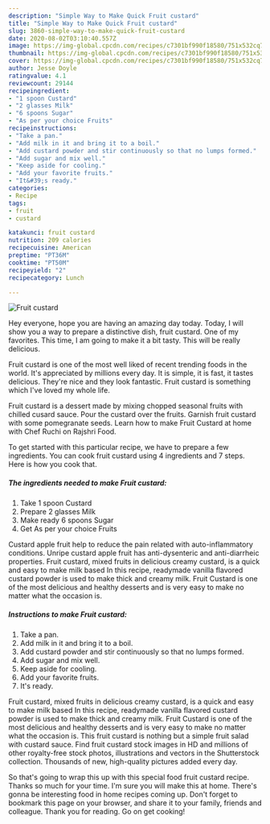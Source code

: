 ```yaml
---
description: "Simple Way to Make Quick Fruit custard"
title: "Simple Way to Make Quick Fruit custard"
slug: 3860-simple-way-to-make-quick-fruit-custard
date: 2020-08-02T03:10:40.557Z
image: https://img-global.cpcdn.com/recipes/c7301bf990f18580/751x532cq70/fruit-custard-recipe-main-photo.jpg
thumbnail: https://img-global.cpcdn.com/recipes/c7301bf990f18580/751x532cq70/fruit-custard-recipe-main-photo.jpg
cover: https://img-global.cpcdn.com/recipes/c7301bf990f18580/751x532cq70/fruit-custard-recipe-main-photo.jpg
author: Jesse Doyle
ratingvalue: 4.1
reviewcount: 29144
recipeingredient:
- "1 spoon Custard"
- "2 glasses Milk"
- "6 spoons Sugar"
- "As per your choice Fruits"
recipeinstructions:
- "Take a pan."
- "Add milk in it and bring it to a boil."
- "Add custard powder and stir continuously so that no lumps formed."
- "Add sugar and mix well."
- "Keep aside for cooling."
- "Add your favorite fruits."
- "It&#39;s ready."
categories:
- Recipe
tags:
- fruit
- custard

katakunci: fruit custard 
nutrition: 209 calories
recipecuisine: American
preptime: "PT36M"
cooktime: "PT50M"
recipeyield: "2"
recipecategory: Lunch

---
```



![Fruit custard](https://img-global.cpcdn.com/recipes/c7301bf990f18580/751x532cq70/fruit-custard-recipe-main-photo.jpg)

Hey everyone, hope you are having an amazing day today. Today, I will show you a way to prepare a distinctive dish, fruit custard. One of my favorites. This time, I am going to make it a bit tasty. This will be really delicious.

Fruit custard is one of the most well liked of recent trending foods in the world. It's appreciated by millions every day. It is simple, it is fast, it tastes delicious. They're nice and they look fantastic. Fruit custard is something which I've loved my whole life.

Fruit custard is a dessert made by mixing chopped seasonal fruits with chilled cusard sauce. Pour the custard over the fruits. Garnish fruit custard with some pomegranate seeds. Learn how to make Fruit Custard at home with Chef Ruchi on Rajshri Food.


To get started with this particular recipe, we have to prepare a few ingredients. You can cook fruit custard using 4 ingredients and 7 steps. Here is how you cook that.

<!--inarticleads1-->

##### The ingredients needed to make Fruit custard:

1. Take 1 spoon Custard
1. Prepare 2 glasses Milk
1. Make ready 6 spoons Sugar
1. Get As per your choice Fruits


Custard apple fruit help to reduce the pain related with auto-inflammatory conditions. Unripe custard apple fruit has anti-dysenteric and anti-diarrheic properties. Fruit custard, mixed fruits in delicious creamy custard, is a quick and easy to make milk based In this recipe, readymade vanilla flavored custard powder is used to make thick and creamy milk. Fruit Custard is one of the most delicious and healthy desserts and is very easy to make no matter what the occasion is. 

<!--inarticleads2-->

##### Instructions to make Fruit custard:

1. Take a pan.
1. Add milk in it and bring it to a boil.
1. Add custard powder and stir continuously so that no lumps formed.
1. Add sugar and mix well.
1. Keep aside for cooling.
1. Add your favorite fruits.
1. It&#39;s ready.


Fruit custard, mixed fruits in delicious creamy custard, is a quick and easy to make milk based In this recipe, readymade vanilla flavored custard powder is used to make thick and creamy milk. Fruit Custard is one of the most delicious and healthy desserts and is very easy to make no matter what the occasion is. This fruit custard is nothing but a simple fruit salad with custard sauce. Find fruit custard stock images in HD and millions of other royalty-free stock photos, illustrations and vectors in the Shutterstock collection. Thousands of new, high-quality pictures added every day. 

So that's going to wrap this up with this special food fruit custard recipe. Thanks so much for your time. I'm sure you will make this at home. There's gonna be interesting food in home recipes coming up. Don't forget to bookmark this page on your browser, and share it to your family, friends and colleague. Thank you for reading. Go on get cooking!
